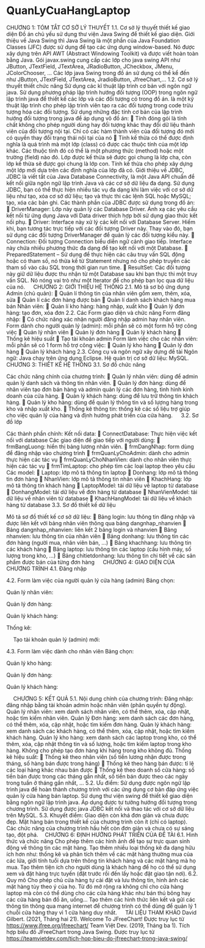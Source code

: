# QuanLyCuaHangLaptop
CHƯƠNG 1: TÓM TẮT CƠ SỞ LÝ THUYẾT
1.1.	Cơ sở lý thuyết thiết kế giao diện
 	Đồ án chủ yếu sử dụng thư viện Java Swing để thiết kế giao diện.
 	Giới thiệu về Java Swing thì Java Swing là một phần của Java Foundation Classes (JFC) được sử dụng để tạo các ứng dụng window-based. Nó được xây dựng trên API AWT (Abstract Windowing Toolkit) và được viết hoàn toàn bằng Java.
 	Gói javax.swing cung cấp các lớp cho java swing API như JButton, JTextField, JTextArea, JRadioButton, JCheckbox, JMenu, JColorChooser, …
 	Các lớp java Swing trong đồ án sử dụng có thể kể đến như JButton, JTextField, JTextArea, JradioButton, JfreeChart,…
1.2.	Cơ sở lý thuyết thiết chức năng
 	Sử dụng các kĩ thuật lập trình cơ bản với ngôn ngữ java.
 	Sử dụng phương pháp lập trình hướng đối tượng (OOP) trong ngôn ngữ lập trình java để thiết kế các lớp và các đối tượng có trong đồ án. là một kỹ thuật lập trình cho phép lập trình viên tạo ra các đối tượng trong code trừu tượng hóa các đối tượng.
 	Sử dụng những đặc tính cơ bản của lập trình hướng đối tượng trong java để áp dụng vô đồ án:
	Tính đóng gói là tính chất không cho phép người dùng hay đối tượng khác thay đổi dữ liệu thành viên của đối tượng nội tại. Chỉ có các hàm thành viên của đối tượng đó mới có quyền thay đổi trạng thái nội tại của nó
	Tính kế thừa có thể được định nghĩa là quá trình mà một lớp (class) có được các thuộc tính của một lớp khác. Các thuộc tính đó có thể là một phương thức (method) hoặc một trường (field) nào đó. Lớp được kế thừa sẽ được gọi chung là lớp cha, còn lớp kế thừa sẽ được gọi chung là lớp con. Tính kế thừa cho phép xây dựng một lớp mới dựa trên các định nghĩa của lớp đã có.
 	Giới thiệu về JDBC, JDBC là viết tắt của Java Database Connectivity, là một Java API chuẩn để kết nối giữa ngôn ngữ lập trình Java và các cơ sở dữ liệu đa dạng. Sử dụng JDBC, bạn có thể thực hiện nhiều tác vụ đa dạng khi làm việc với cơ sở dữ liệu như tạo, xóa cơ sở dữ liệu; tạo và thực thi các lệnh SQL hoặc MySQL; tạo, xóa các bản ghi.
 	Các thành phần của JDBC được sử dụng trong đồ án:
	DriverManager: Lớp này quản lý các Database Driver. Ánh xạ các yêu cầu kết nối từ ứng dụng Java với Data driver thích hợp bởi sử dụng giao thức kết nối phụ.
	Driver: Interface này xử lý các kết nối với Database Server. Hiếm khi, bạn tương tác trực tiếp với các đối tượng Driver này. Thay vào đó, bạn sử dụng các đối tượng DriverManager để quản lý các đối tượng kiểu này.
	Connection: Đối tượng Connection biểu diễn ngữ cảnh giao tiếp. Interface này chứa nhiều phương thức đa dạng để tạo kết nối với một Database.
	PreparedStatement – Sử dụng để thực hiện các câu truy vấn SQL động hoặc có tham số, nó thừa kế từ Statement nhưng nó cho phép truyền các tham số vào câu SQL trong thời gian run time.
	ResultSet: Các đối tượng này giữ dữ liệu được thu nhận từ một Database sau khi bạn thực thi một truy vấn SQL. Nó nóng vai trò như một Iterator để cho phép bạn lọc qua dữ liệu của nó.
 
CHƯƠNG 2: GIỚI THIỆU HỆ THỐNG
2.1.	Mô tả sơ bộ ứng dụng
 	Admin (chủ quản):
	Quản lí thông tin của nhân viên gồm xem, thêm, xóa, sửa
	Quản lí các đơn hàng được bán
	Quản lí danh sách khách hàng mua bán
 	Nhân viên:
	Quản lí kho hàng: hàng nhập, xuất kho
	Quản lý đơn hàng: tạo đơn, xóa đơn
2.2.	Các Form giao diện và chức năng
 	Form đăng nhập:
	Có chức năng xác nhận người đăng nhập admin hay nhân viên.
 	Form dành cho người quản lý (admin): mỗi phần sẽ có một form hỗ trợ công việc
	Quản lý nhân viên
	Quản lý đơn hàng
	Quản lý khách hàng
	Thống kê hiệu suất
	Tạo tài khoản admin
 	Form làm việc cho các nhân viên: mỗi phần sẽ có 1 form hỗ trợ công việc:
	Quản lý kho hàng
	Quản lý đơn hàng
	Quản lý khách hàng
2.3.	Công cụ và ngôn ngữ xây dựng đề tài
 	Ngôn ngữ: Java chạy trên ứng dụng Eclipse.
 	Hệ quản trị cơ sở dữ liệu: MySQL.
 
CHƯƠNG 3: THIẾT KẾ HỆ THỐNG
3.1.	Sơ đồ chức năng
 
Các chức năng chính của chương trình:
	Quản lý nhân viên: dùng để admin quản lý danh sách và thông tin nhân viên.
	Quản lý đơn hàng: dùng để nhân viên tạo đơn bán hàng và admin quản lý các đơn hàng, tình hình kinh doanh của cửa hàng.
	Quản lý khách hàng: dùng để lưu trữ thông tin khách hàng.
	Quản lý kho hàng: dùng để quản lý thông tin và số lượng hàng trong kho và nhập xuất kho.
	Thống kê thông tin: thống kê các số liệu trợ giúp cho việc quản lý của hàng và định hướng phát triển của cửa hàng.
 
3.2.	Sơ đồ lớp
 
Các thành phần chính:
 	Kết nối data:
	ConnectDatabase: Thực hiện việc kết nối với database
 	Các giao diện để giao tiếp với người dùng:
	frmBangLuong: hiển thị bảng lương nhân viên.
	frmDangNhap: form dùng để đăng nhập vào chương trình
	frmQuanLyChoAdmin: dành cho admin thực hiện các tác vụ
	frmQuanLyChoNhanVien: dành cho nhân viên thực hiện các tác vụ
	frmTimLaptop: cho phép tìm các loại laptop theo yêu cầu
 	Các model:
	Laptop: lớp mô tả thông tin laptop
	Donhang: lớp mô tả thông tin đơn hàng
	NhanVien: lớp mô tả thông tin nhân viên
	KhachHang: lớp mô tả thông tin khách hàng
	LaptopModel: tải dữ liệu về laptop từ database
	DonhangModel: tải dữ liệu về đơn hàng từ database
	NhanVienModel: tải dữ liệu về nhân viên từ database
	KhachHangModel: tải dữ liệu về khách hàng từ database
3.3.	Sơ đồ thiết kế dữ liệu
 
Mô tả sơ đồ thiết kế cơ sở dữ liệu:
	Bảng login: lưu thông tin đăng nhập và được liên kết với bảng nhân viên thông qua bảng dangnhap_nhanvien
	Bảng dangnhap_nhanvien: liên kết 2 bảng login và nhanvien
	Bảng nhanvien: lưu thông tin của nhân viên
	Bảng donhang: lưu thông tin các đơn hàng (người mua, nhân viên bán, …)
	Bảng khachhang: lưu thông tin các khách hàng 
	Bảng laptop: lưu thông tin các laptop (cấu hình máy, số lượng trong kho, …)
	Bảng chitietdonhang: lưu thông tin chi tiết về các sản phẩm được bán của từng đơn hàng
 
CHƯƠNG 4: GIAO DIỆN CỦA CHƯƠNG TRÌNH
4.1.	Đăng nhập
 

4.2.	Form làm việc của người quản lý cửa hàng (admin)
Bảng chọn:
 
Quản lý nhân viên:
 
Quản lý đơn hàng:
 
Quản lý khách hàng:
 
Thống kê:
  
  
 
Tạo tài khoản quản lý (admin) mới:
 
4.3.	Form làm việc dành cho nhân viên
Bảng chọn:
 
Quản lý kho hàng: 
 
Quản lý đơn hàng:
 
Quản lý khách hàng:
 
 
CHƯƠNG 5: KẾT QUẢ
5.1.	Nội dung chính của chương trình:
 	Đăng nhập: đăng nhập bằng tài khoản admin hoặc nhân viên (phân quyền tự động).
 	Quản lý nhân viên: xem danh sách nhân viên, có thể thêm, xóa, cập nhật, hoặc tìm kiếm nhân viên.
 	Quản lý Đơn hàng: xem danh sách các đơn hàng, có thể thêm, xóa, cập nhật, hoặc tìm kiếm đơn hàng.
 	Quản lý khách hàng: xem danh sách các khách hàng, có thể thêm, xóa, cập nhật, hoặc tìm kiếm khách hàng.
 	Quản lý kho hàng: xem danh sách các laptop trong kho, có thể thêm, xóa, cập nhật thông tin và số lượng, hoặc tìm kiếm laptop trong kho hàng. Không cho phép tạo đơn hàng khi hàng trong kho không đủ.
 	Thống kê hiệu suất:
	Thống kê theo nhân viên (số tiền lương nhận được trong tháng, số hàng bán được trong háng)
	Thống kê theo hàng bán được: tỉ lệ các loại hàng khác nhau bán được
	Thống kê theo doanh số cửa hàng:  số tiền bán được trong các tháng gần nhất, số tiền bán được theo các ngày trong tuần ở tháng gần nhất, …
5.2.	Ưu điểm:
 	Sử dụng được ngôn ngữ lập trình java để hoàn thành chương trình với các ứng dụng cơ bản đáp ứng việc quản lý cửa hàng bán laptop.
 	Sử dụng thư viện swing để thiết kế giao diện bằng ngôn ngữ lập trình java.
 	Áp dụng được tư tưởng hướng đối tượng trong chương trình.
 	Sử dụng được java JDBC kết nối và thao tác với cơ sở dữ liệu trên MySQL.
5.3.	Khuyết điểm:
 	Giao diện còn khá đơn giản và chưa được đẹp.
 	Mặt hàng bán trong thiết kế của chương trình còn ít (chỉ có laptop).
 	Các chức năng của chương trình hầu hết còn đơn giản và chưa có sự sáng tạo, đột phá. 
CHƯƠNG 6: ĐỊNH HƯỚNG PHÁT TRIỂN CỦA ĐỀ TÀI
6.1.	Hình thức và chức năng
Cho phép thêm các hình ảnh để tạo sự trực quan sinh động về thông tin các mặt hàng.
Tạo thêm nhiều loại thống kê đa dạng hữu ích hơn như: thống kê và phân tích thêm về các mặt hàng thường mua của các lứa, giới tính tuổi dựa trên thông tin khách hàng và các mặt hàng mà họ mua.
Tạo thêm tiện ích cho người dùng là khách hàng để họ có thể sử dụng xem và đặt hàng trực tuyến (đặt trước rồi đến lấy hoặc đặt giao tận nơi).
6.2.	Quy mô
Cho phép chủ cửa hàng tự cài đặt và lưu thông tin, hình ảnh các mặt hàng tùy theo ý của họ. Từ đó mở rộng ra không chỉ cho cửa hàng laptop mà còn có thể dùng cho các cửa hàng khác như bán thú bông hay các cửa hàng bán đồ ăn, uống...
Tạo thêm các hình thức liên kết và gửi các thông tin thông qua mạng internet để chương trình có thể dùng để quản lý 1 chuỗi cửa hàng thay vì 1 cửa hàng duy nhất.
 
TÀI LIỆU THAM KHẢO
David Gilbert. (2021, Tháng hai 21). Welcome To JFreeChart! Được truy lục từ https://www.jfree.org/jfreechart/
Team Việt Dev. (2019, Tháng ba 1). Tích hợp biểu đồ JFreeChart trong Java Swing. Được truy lục từ https://teamvietdev.com/tich-hop-bieu-do-jfreechart-trong-java-swing/

